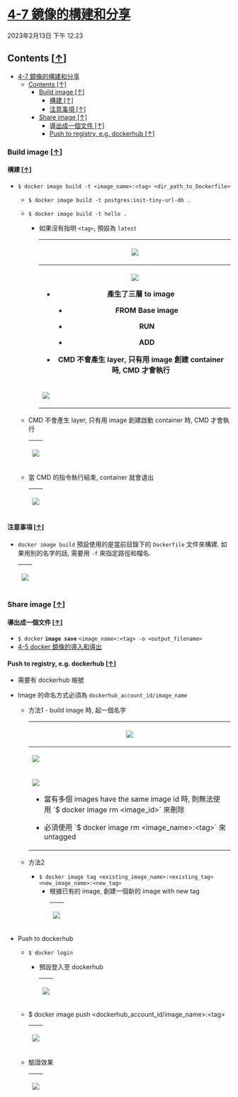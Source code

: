 <!-- This md file is originally converted from onenote -->

# [4-7 鏡像的構建和分享](https://dockertips.readthedocs.io/en/latest/docker-image/image-build-push.html)

2023年2月13日
下午 12:23

## Contents [[↑](#4-7-鏡像的構建和分享)]

- [4-7 鏡像的構建和分享](#4-7-鏡像的構建和分享)
  - [Contents \[↑\]](#contents-)
    - [Build image \[↑\]](#build-image-)
      - [構建 \[↑\]](#構建-)
      - [注意事項 \[↑\]](#注意事項-)
    - [Share image \[↑\]](#share-image-)
      - [導出成一個文件 \[↑\]](#導出成一個文件-)
      - [Push to registry, e.g. dockerhub \[↑\]](#push-to-registry-eg-dockerhub-)

### Build image [[↑](#4-7-鏡像的構建和分享)]

#### 構建 [[↑](#4-7-鏡像的構建和分享)]

- `$ docker image build -t <image_name>:<tag> <dir_path_to_Dockerfile>`
  - `$ docker image build -t postgres:init-tiny-url-db .`
  - `$ docker image build -t hello .`
    - 如果沒有指明 `<tag>`, 預設為 `latest`
      <table>
        <colgroup>
          <col style="width: 100%" />
        </colgroup>
                <thead>
          <tr class="header">
            <th>
              <p><img src="assets/006_4-7_鏡像的構建和分享_011.png" /></p>
            </th>
          </tr>
        </thead>
        <tbody>
          <tr class="odd">
            <th>
              <p><img src="assets/006_4-7_鏡像的構建和分享_000.png" /></p>
              <ul class="incremental">
                <li>
                  <p>產生了三層 to image</p>
                  <ul class="incremental">
                    <li>
                      <p>FROM Base image</p>
                    </li>
                    <li>
                      <p>RUN</p>
                    </li>
                    <li>
                      <p>ADD</p>
                    </li>
                  </ul>
                </li>
                <li>
                  <p>CMD 不會產生 layer, 只有用 image 創建 container 時, CMD 才會執行</p>
                </li>
              </ul>
            </th>
          </tr>
          <tr class="even">
            <td>
              <p><img src="assets/006_4-7_鏡像的構建和分享_001.png" /></p>
            </td>
          </tr>
        </tbody>
      </table>

  - CMD 不會產生 layer, 只有用 image 創建啟動 container 時, CMD 才會執行
    <table>
      <colgroup>
        <col style="width: 100%" />
      </colgroup>
      <thead>
        <tr class="header">
          <th>
            <p><img src="assets/006_4-7_鏡像的構建和分享_002.png" /></p>
          </th>
        </tr>
      </thead>
      <tbody>
      </tbody>
    </table>

  - 當 CMD 的指令執行結束, container 就會退出
    <table>
      <colgroup>
        <col style="width: 100%" />
      </colgroup>
      <thead>
        <tr class="header">
          <th>
            <p><img src="assets/006_4-7_鏡像的構建和分享_003.png" /></p>
          </th>
        </tr>
      </thead>
      <tbody>
      </tbody>
    </table>

#### 注意事項 [[↑](#4-7-鏡像的構建和分享)]

- `docker image build` 預設使用的是當前目錄下的 `Dockerfile` 文件來構建. 如果用別的名字的話, 需要用 `-f` 來指定路徑和檔名.
  <table>
    <colgroup>
      <col style="width: 100%" />
    </colgroup>
    <thead>
      <tr class="header">
        <th>
          <p><img src="assets/007_4-7_鏡像的構建和分享_005_.png" /></p>
        </th>
      </tr>
    </thead>
    <tbody>
    </tbody>
  </table>

### Share image [[↑](#4-7-鏡像的構建和分享)]

#### 導出成一個文件 [[↑](#4-7-鏡像的構建和分享)]

- `$ docker` **`image save`** `<image_name>:<tag> -o <output_filename>`
- [4-5 docker 鏡像的導入和導出](4-5-load-and-save-image.md)

#### Push to registry, e.g. dockerhub [[↑](#4-7-鏡像的構建和分享)]

- 需要有 dockerhub 帳號
- Image 的命名方式必須為 `dockerhub_account_id/image_name`
  - 方法1 - build image 時, 起一個名字
    <table>
      <colgroup>
        <col style="width: 100%" />
      </colgroup>
      <thead>
        <tr class="header">
          <th>
            <p><img src="assets/006_4-7_鏡像的構建和分享_004.png" /></p>
          </th>
        </tr>
      </thead>
      <tbody>
        <tr class="odd">
          <td>
            <p><img src="assets/006_4-7_鏡像的構建和分享_005.png" /></p>
          </td>
        </tr>
        <tr class="even">
          <td>
            <p><img src="assets/006_4-7_鏡像的構建和分享_006.png" /></p>
            <ul class="incremental">
              <li>
                <p>當有多個 images have the same image id 時, 則無法使用 `$ docker image rm &lt;image_id&gt;` 來刪除</p>
              </li>
              <li>
                <p>必須使用 `$ docker image rm &lt;image_name&gt;:&lt;tag&gt;` 來 untagged</p>
              </li>
            </ul>
          </td>
        </tr>
      </tbody>
    </table>

  - 方法2
    - `$ docker image tag <existing_image_name>:<existing_tag> <new_image_name>:<new_tag>`
      - 根據已有的 image, 創建一個新的 image with new tag
        <table>
          <colgroup>
            <col style="width: 100%" />
          </colgroup>
          <thead>
            <tr class="header">
              <th>
                <p><img src="assets/006_4-7_鏡像的構建和分享_007.png" /></p>
              </th>
            </tr>
          </thead>
          <tbody>
          </tbody>
        </table>

- Push to dockerhub
  - `$ docker login`
    - 預設登入至 dockerhub
      <table>
        <colgroup>
          <col style="width: 100%" />
        </colgroup>
        <thead>
          <tr class="header">
            <th>
              <p><img src="assets/006_4-7_鏡像的構建和分享_008.png" /></p>
            </th>
          </tr>
        </thead>
        <tbody>
        </tbody>
      </table>

  - \$ docker image push \<dockerhub_account_id/image_name\>:\<tag\>
    <table>
      <colgroup>
        <col style="width: 100%" />
      </colgroup>
      <thead>
        <tr class="header">
          <th>
            <p><img src="assets/006_4-7_鏡像的構建和分享_009.png" /></p>
          </th>
        </tr>
      </thead>
      <tbody>
      </tbody>
    </table>

  - 驗證效果
    <table>
      <colgroup>
        <col style="width: 100%" />
      </colgroup>
      <thead>
        <tr class="header">
          <th>
            <p><img src="assets/006_4-7_鏡像的構建和分享_010.png" /></p>
          </th>
        </tr>
      </thead>
      <tbody>
      </tbody>
    </table>
